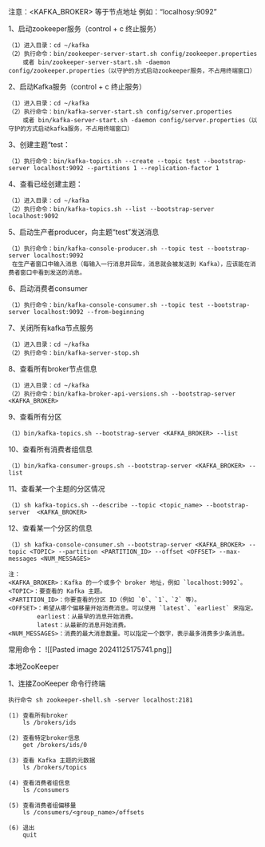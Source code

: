 注意：<KAFKA_BROKER> 等于节点地址 例如：“localhosy:9092”

1、启动zookeeper服务（control + c 终止服务）

	（1）进入目录：cd ~/kafka
	（2）执行命令：bin/zookeeper-server-start.sh config/zookeeper.properties
	    或者 bin/zookeeper-server-start.sh -daemon config/zookeeper.properties（以守护的方式启动zookeeper服务，不占用终端窗口）

2、启动Kafka服务（control + c 终止服务）

	（1）进入目录：cd ~/kafka
	（2）执行命令：bin/kafka-server-start.sh config/server.properties
		或者 bin/kafka-server-start.sh -daemon config/server.properties（以守护的方式启动kafka服务，不占用终端窗口）

3、创建主题“test：

	（1）执行命令：bin/kafka-topics.sh --create --topic test --bootstrap-server localhost:9092 --partitions 1 --replication-factor 1

4、查看已经创建主题：

	（1）进入目录：cd ~/kafka
	（2）执行命令：bin/kafka-topics.sh --list --bootstrap-server localhost:9092

5、启动生产者producer，向主题“test”发送消息

	（1）执行命令：bin/kafka-console-producer.sh --topic test --bootstrap-server localhost:9092
	 在生产者窗口中输入消息（每输入一行消息并回车，消息就会被发送到 Kafka），应该能在消费者窗口中看到发送的消息。

6、启动消费者consumer

	（1）执行命令：bin/kafka-console-consumer.sh --topic test --bootstrap-server localhost:9092 --from-beginning

7、关闭所有kafka节点服务

	（1）进入目录：cd ~/kafka
	（2）执行命令：bin/kafka-server-stop.sh

8、查看所有broker节点信息

	（1）进入目录：cd ~/kafka
	（2）执行命令：bin/kafka-broker-api-versions.sh --bootstrap-server <KAFKA_BROKER>

9、查看所有分区

    （1）bin/kafka-topics.sh --bootstrap-server <KAFKA_BROKER> --list

10、查看所有消费者组信息

	（1）bin/kafka-consumer-groups.sh --bootstrap-server <KAFKA_BROKER> --list

11、查看某一个主题的分区情况

	（1）sh kafka-topics.sh --describe --topic <topic_name> --bootstrap-server  <KAFKA_BROKER>

12、查看某一个分区的信息

	（1）sh kafka-console-consumer.sh --bootstrap-server <KAFKA_BROKER> --topic <TOPIC> --partition <PARTITION_ID> --offset <OFFSET> --max-messages <NUM_MESSAGES>
		
	注：
	<KAFKA_BROKER>：Kafka 的一个或多个 broker 地址，例如 `localhost:9092`。
	<TOPIC>：要查看的 Kafka 主题。
	<PARTITION_ID>：你要查看的分区 ID（例如 `0`、`1`、`2` 等）。
	<OFFSET>：希望从哪个偏移量开始消费消息。可以使用 `latest`、`earliest` 来指定。
		    earliest：从最早的消息开始消费。
		    latest：从最新的消息开始消费。
	<NUM_MESSAGES>：消费的最大消息数量。可以指定一个数字，表示最多消费多少条消息。


常用命令：
![[Pasted image 20241125175741.png]]


本地ZooKeeper

1、连接ZooKeeper 命令行终端

	执行命令 sh zookeeper-shell.sh -server localhost:2181

	(1) 查看所有broker
		ls /brokers/ids
	
	(2) 查看特定broker信息
		get /brokers/ids/0
 
	(3) 查看 Kafka 主题的元数据
		ls /brokers/topics
	
	(4) 查看消费者组信息
		ls /consumers

	(5) 查看消费者组偏移量
		ls /consumers/<group_name>/offsets

	(6) 退出
		quit